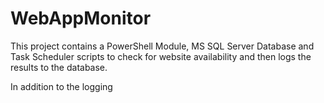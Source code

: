 # WebAppMonitor

This project contains a PowerShell Module, MS SQL Server Database and Task Scheduler scripts to check for website availability and then logs the results to the database.

In addition to the logging
